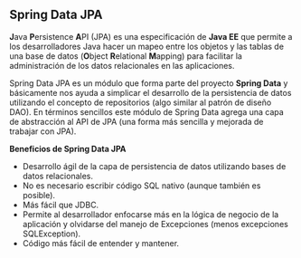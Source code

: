 ## Spring Data JPA
**J**ava **P**ersistence **A**PI (JPA) es una especificación de **Java EE** que permite a los desarrolladores Java hacer un mapeo entre los objetos y las tablas de una base de datos (**O**bject **R**elational **M**apping) para facilitar la administración de los datos relacionales en las aplicaciones.

Spring Data JPA es un módulo que forma parte del proyecto **Spring Data** y básicamente nos ayuda a simplicar el desarrollo de la persistencia de datos utilizando el concepto de repositorios (algo similar al patrón de diseño DAO). En términos sencillos este módulo de Spring Data agrega una capa de abstracción al API de JPA (una forma más sencilla y mejorada de trabajar con JPA).

**Beneficios de Spring Data JPA**
- Desarrollo ágil de la capa de persistencia de datos utilizando bases de datos relacionales.
- No es necesario escribir código SQL nativo (aunque también es posible).
- Más fácil que JDBC.
- Permite al desarrollador enfocarse más en la lógica de negocio de la aplicación y olvidarse del manejo de Excepciones (menos excepciones SQLException).
- Código más fácil de entender y mantener.
